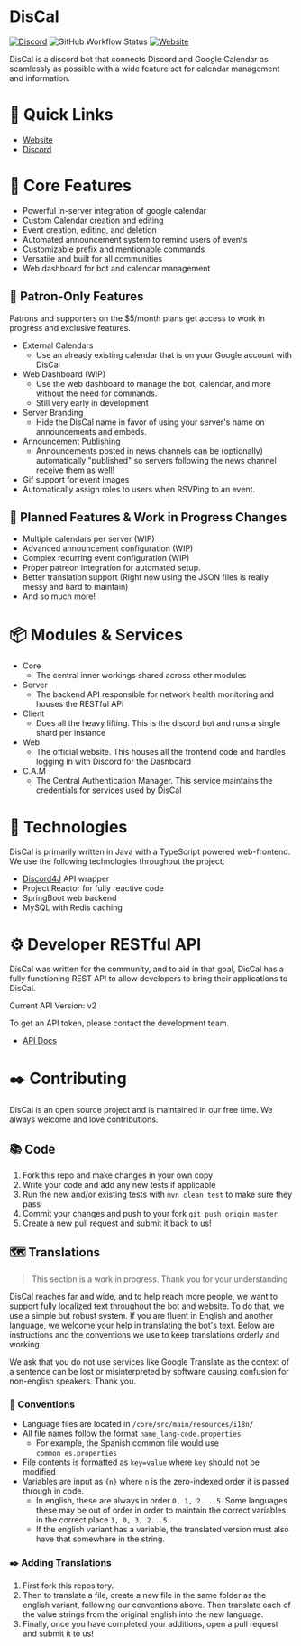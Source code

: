 # DisCal

[![Discord](https://img.shields.io/discord/375357265198317579?label=DreamExposure&style=flat-square)](https://discord.gg/2TFqyuy)
![GitHub Workflow Status](https://img.shields.io/github/workflow/status/DreamExposure/DisCal-Discord-Bot/Gradle%20Build%20And%20Deploy?label=Build&style=flat-square)
[![Website](https://img.shields.io/website?down_color=red&down_message=offline&label=Status&style=flat-square&up_message=online&url=https%3A%2F%2Fwww.discalbot.com)](https://discalbot.com)

DisCal is a discord bot that connects Discord and Google Calendar as seamlessly as possible with a wide feature set for
calendar management and information.

# 🔗 Quick Links

* [Website](https://www.discalbot.com)
* [Discord](https://discord.gg/2TFqyuy)

# 💎 Core Features

* Powerful in-server integration of google calendar
* Custom Calendar creation and editing
* Event creation, editing, and deletion
* Automated announcement system to remind users of events
* Customizable prefix and mentionable commands
* Versatile and built for all communities
* Web dashboard for bot and calendar management

## 🎉 Patron-Only Features

Patrons and supporters on the $5/month plans get access to work in progress and exclusive features.

* External Calendars
    - Use an already existing calendar that is on your Google account with DisCal
* Web Dashboard (WIP)
    - Use the web dashboard to manage the bot, calendar, and more without the need for commands.
    - Still very early in development
* Server Branding
    - Hide the DisCal name in favor of using your server's name on announcements and embeds.
* Announcement Publishing
    - Announcements posted in news channels can be (optionally) automatically "published" so servers following the news
      channel receive them as well!
* Gif support for event images
* Automatically assign roles to users when RSVPing to an event.

## 📝 Planned Features & Work in Progress Changes

* Multiple calendars per server (WIP)
* Advanced announcement configuration (WIP)
* Complex recurring event configuration (WIP)
* Proper patreon integration for automated setup.
* Better translation support (Right now using the JSON files is really messy and hard to maintain)
* And so much more!

# 📦 Modules & Services
* Core
    * The central inner workings shared across other modules
* Server
    * The backend API responsible for network health monitoring and houses the RESTful API
* Client
    * Does all the heavy lifting. This is the discord bot and runs a single shard per instance
* Web
    * The official website. This houses all the frontend code and handles logging in with Discord for the Dashboard
* C.A.M
    * The Central Authentication Manager. This service maintains the credentials for services used by DisCal

# 🧰 Technologies

DisCal is primarily written in Java with a TypeScript powered web-frontend. We use the following technologies throughout
the project:

* [Discord4J](https://github.com/Discord4J/Discord4J) API wrapper
* Project Reactor for fully reactive code
* SpringBoot web backend
* MySQL with Redis caching

# ⚙️ Developer RESTful API

DisCal was written for the community, and to aid in that goal, DisCal has a fully functioning REST API to allow
developers to bring their applications to DisCal.

Current API Version: v2

To get an API token, please contact the development team.

* [API Docs](https://www.discalbot.com/docs/api/overview)

# ✒️ Contributing

DisCal is an open source project and is maintained in our free time. We always welcome and love contributions.

## 📚 Code

1. Fork this repo and make changes in your own copy
2. Write your code and add any new tests if applicable
3. Run the new and/or existing tests with `mvn clean test` to make sure they pass
4. Commit your changes and push to your fork `git push origin master`
5. Create a new pull request and submit it back to us!

## 🗺️ Translations

> This section is a work in progress. Thank you for your understanding

DisCal reaches far and wide, and to help reach more people, we want to support fully localized text throughout the bot
and website. To do that, we use a simple but robust system. If you are fluent in English and another language, we
welcome your help in translating the bot's text. Below are instructions and the conventions we use to keep translations
orderly and working.

We ask that you do not use services like Google Translate as the context of a sentence can be lost or misinterpreted by
software causing confusion for non-english speakers. Thank you.

### 📖 Conventions

* Language files are located in `/core/src/main/resources/i18n/`
* All file names follow the format `name_lang-code.properties`
    - For example, the Spanish common file would use `common_es.properties`
* File contents is formatted as `key=value` where `key` should not be modified
* Variables are input as `{n}` where `n` is the zero-indexed order it is passed through in code.
    - In english, these are always in order `0, 1, 2... 5`. Some languages these may be out of order in order to
      maintain the correct variables in the correct place `1, 0, 3, 2...5`.
    - If the english variant has a variable, the translated version must also have that somewhere in the string.

### ✒️ Adding Translations

1. First fork this repository.
2. Then to translate a file, create a new file in the same folder as the english variant, following our conventions
   above. Then translate each of the value strings from the original english into the new language.
3. Finally, once you have completed your additions, open a pull request and submit it to us!
